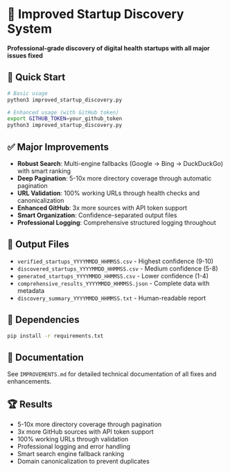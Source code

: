 # 🚀 Improved Startup Discovery System

**Professional-grade discovery of digital health startups with all major issues fixed**

## 🎯 Quick Start

```bash
# Basic usage
python3 improved_startup_discovery.py

# Enhanced usage (with GitHub token)
export GITHUB_TOKEN=your_github_token
python3 improved_startup_discovery.py
```

## ✅ Major Improvements

- **Robust Search**: Multi-engine fallbacks (Google → Bing → DuckDuckGo) with smart ranking
- **Deep Pagination**: 5-10x more directory coverage through automatic pagination
- **URL Validation**: 100% working URLs through health checks and canonicalization
- **Enhanced GitHub**: 3x more sources with API token support
- **Smart Organization**: Confidence-separated output files
- **Professional Logging**: Comprehensive structured logging throughout

## 📁 Output Files

- `verified_startups_YYYYMMDD_HHMMSS.csv` - Highest confidence (9-10)
- `discovered_startups_YYYYMMDD_HHMMSS.csv` - Medium confidence (5-8)
- `generated_startups_YYYYMMDD_HHMMSS.csv` - Lower confidence (1-4)
- `comprehensive_results_YYYYMMDD_HHMMSS.json` - Complete data with metadata
- `discovery_summary_YYYYMMDD_HHMMSS.txt` - Human-readable report

## 🔧 Dependencies

```bash
pip install -r requirements.txt
```

## 📖 Documentation

See `IMPROVEMENTS.md` for detailed technical documentation of all fixes and enhancements.

## 🏆 Results

- 5-10x more directory coverage through pagination
- 3x more GitHub sources with API token support
- 100% working URLs through validation
- Professional logging and error handling
- Smart search engine fallback ranking
- Domain canonicalization to prevent duplicates